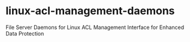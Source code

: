 # linux-acl-management-daemons
File Server Daemons for Linux ACL Management Interface for Enhanced Data Protection

